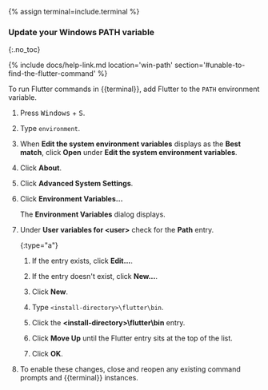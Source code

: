 {% assign terminal=include.terminal %}

### Update your Windows PATH variable
{:.no_toc}

{% include docs/help-link.md location='win-path' section='#unable-to-find-the-flutter-command' %}

To run Flutter commands in {{terminal}},
add Flutter to the `PATH` environment variable.

1. Press <kbd>Windows</kbd> + <kbd>S</kbd>.

1. Type `environment`.

1. When **Edit the system environment variables** displays
   as the **Best match**, click **Open** under
   **Edit the system environment variables**.

1. Click **About**.

1. Click **Advanced System Settings**.

1. Click **Environment Variables...**

   The **Environment Variables** dialog displays.

1. Under **User variables for \<user\>** check for the **Path** entry.

   {:type="a"}
   1. If the entry exists, click **Edit...**.

   1. If the entry doesn't exist, click **New...**.

   1. Click **New**.

   1. Type `<install-directory>\flutter\bin`.

   1. Click the **\<install-directory\>\flutter\bin** entry.

   1. Click **Move Up** until the Flutter entry sits at the top of the list.

   1. Click **OK**.

1. To enable these changes,
   close and reopen any existing command prompts and {{terminal}} instances.
